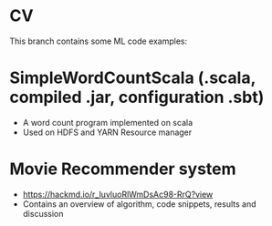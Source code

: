 # CV
This branch contains some ML code examples:

# SimpleWordCountScala (.scala, compiled .jar, configuration .sbt)
* A word count program implemented on scala 
* Used on HDFS and YARN Resource manager

# Movie Recommender system 
* https://hackmd.io/r_luvluoRlWmDsAc98-RrQ?view
* Contains an overview of algorithm, code snippets, results and discussion
